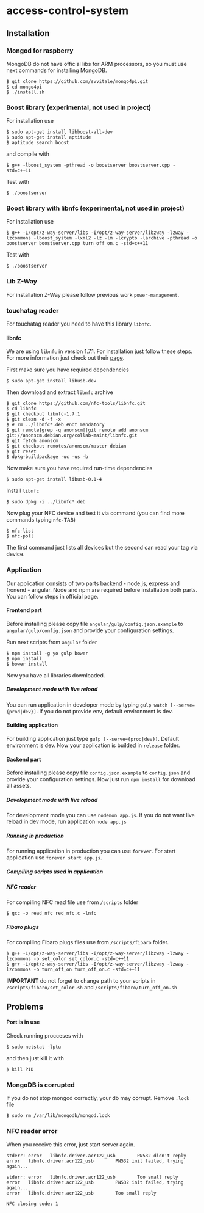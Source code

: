 # access-control-system

## Installation
### Mongod for raspberry
MongoDB do not have official libs for ARM processors, so you must use next commands for installing MongoDB.
```{r, engine='bash', count_lines}
$ git clone https://github.com/svvitale/mongo4pi.git
$ cd mongo4pi
$ ./install.sh
```

### Boost library (experimental, not used in project)
For installation use
```{r, engine='bash', count_lines}
$ sudo apt-get install libboost-all-dev
$ sudo apt-get install aptitude
$ aptitude search boost
```
and compile with
```{r, engine='bash', count_lines}
$ g++ -lboost_system -pthread -o boostserver boostserver.cpp -std=c++11
```
Test with
```{r, engine='bash', count_lines}
$ ./boostserver
```

### Boost library with libnfc (experimental, not used in project)
For installation use
```{r, engine='bash', count_lines}
$ g++ -L/opt/z-way-server/libs -I/opt/z-way-server/libzway -lzway -lzcommons -lboost_system -lxml2 -lz -lm -lcrypto -larchive -pthread -o boostserver boostserver.cpp turn_off_on.c -std=c++11
```
Test with
```{r, engine='bash', count_lines}
$ ./boostserver
```


### Lib Z-Way
For installation Z-Way please follow previous work `power-management`.

### touchatag reader
For touchatag reader you need to have this library `libnfc`.
#### libnfc
We are using `libnfc` in version 1.7.1. For installation just follow these steps. For more information just check out their [page](http://nfc-tools.org/).

First make sure you have required dependencies
```{r, engine='bash', count_lines}
$ sudo apt-get install libusb-dev
```

Then download and extract `libnfc` archive
```{r, engine='bash', count_lines}
$ git clone https://github.com/nfc-tools/libnfc.git
$ cd libnfc
$ git checkout libnfc-1.7.1
$ git clean -d -f -x
$ # rm ../libnfc*.deb #not mandatory
$ git remote|grep -q anonscm||git remote add anonscm git://anonscm.debian.org/collab-maint/libnfc.git
$ git fetch anonscm
$ git checkout remotes/anonscm/master debian
$ git reset
$ dpkg-buildpackage -uc -us -b
```

Now make sure you have required run-time dependencies
```{r, engine='bash', count_lines}
$ sudo apt-get install libusb-0.1-4
```

Install `libnfc`
```{r, engine='bash', count_lines}
$ sudo dpkg -i ../libnfc*.deb
```

Now plug your NFC device and test it via command (you can find more commands typing `nfc-`<kbd>TAB</kbd>)
```{r, engine='bash', count_lines}
$ nfc-list
$ nfc-poll
```
The first command just lists all devices but the second can read your tag via device.


### Application
Our application consists of two parts backend - node.js, express and fronend - angular. Node and npm are required before installation both parts. You can follow steps in official page.

#### Frontend part
Before installing please copy file `angular/gulp/config.json.example` to `angular/gulp/config.json` and provide your configuration settings.

Run next scripts from `angular` folder
```{r, engine='bash', count_lines}
$ npm install -g yo gulp bower
$ npm install
$ bower install
```
Now you have all libraries downloaded.

##### Development mode with live reload
You can run application in developer mode by typing `gulp watch [--serve={prod|dev}]`. If you do not provide env, default environment is dev.

#### Building application
For building application just type `gulp [--serve={prod|dev}]`. Default environment is dev. Now your application is builded in `release` folder.

#### Backend part
Before installing please copy file `config.json.example` to `config.json` and provide your configuration settings. Now just run `npm install` for download all assets.

##### Development mode with live reload
For development mode you can use `nodemon app.js`. If you do not want live reload in dev mode, run application `node app.js`

##### Running in production
For running application in production you can use `forever`. For start application use `forever start app.js`.

##### Compiling scripts used in application
##### NFC reader
For compiling NFC read file use from `/scripts` folder
```{r, engine='bash', count_lines}
$ gcc -o read_nfc red_nfc.c -lnfc
```

##### Fibaro plugs
For compiling Fibaro plugs files use from `/scripts/fibaro` folder.
```{r, engine='bash', count_lines}
$ g++ -L/opt/z-way-server/libs -I/opt/z-way-server/libzway -lzway -lzcommons -o set_color set_color.c -std=c++11
$ g++ -L/opt/z-way-server/libs -I/opt/z-way-server/libzway -lzway -lzcommons -o turn_off_on turn_off_on.c -std=c++11
```
**IMPORTANT** do not forget to change path to your scripts in `/scripts/fibaro/set_color.sh` and `/scripts/fibaro/turn_off_on.sh`


## Problems
#### Port is in use
Check running procceses with
```{r, engine='bash', count_lines}
$ sudo netstat -lptu
```
and then just kill it with
```{r, engine='bash', count_lines}
$ kill PID
```

### MongoDB is corrupted
If you do not stop mongod correctly, your db may corrupt. Remove `.lock` file
```{r, engine='bash', count_lines}
$ sudo rm /var/lib/mongodb/mongod.lock
```

### NFC reader error
When you receive this error, just start server again.
```{r, engine='bash', count_lines}
stderr: error   libnfc.driver.acr122_usb        PN532 didn't reply
error   libnfc.driver.acr122_usb        PN532 init failed, trying again...

stderr: error   libnfc.driver.acr122_usb        Too small reply
error   libnfc.driver.acr122_usb        PN532 init failed, trying again...
error   libnfc.driver.acr122_usb        Too small reply

NFC closing code: 1
```
